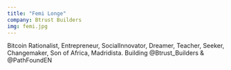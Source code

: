 ```yaml
---
title: "Femi Longe"
company: Btrust Builders
img: femi.jpg
---
```


Bitcoin Rationalist, Entrepreneur, SocialInnovator, Dreamer, Teacher,  Seeker, Changemaker, Son of Africa, Madridista. Building @Btrust_Builders & @PathFoundEN
